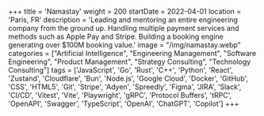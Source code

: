 +++
title = 'Namastay'
weight = 200
startDate = 2022-04-01
location = 'Paris, FR'
description = 'Leading and mentoring an entire engineering company from the ground up. Handling multiple payment services and methods such as Apple Pay and Stripe. Building a booking engine generating over $100M booking value.'
image = "/img/namastay.webp"
categories = ["Artificial Intelligence", "Engineering Management", "Software Engineering", "Product Management", "Strategy Consulting", "Technology Consulting"]
tags = ['JavaScript', 'Go', 'Rust', 'C++', 'Python', 'React', 'Zustand', 'Cloudflare', 'Bun', 'Node.js', 'Google Cloud', 'Docker', 'GitHub', 'CSS', 'HTML5', 'Git', 'Stripe', 'Adyen', 'Spreedly', 'Figma', 'JIRA', 'Slack', 'CI/CD', 'Vitest', 'Vite', 'Playwright', 'gRPC', 'Protocol Buffers', 'tRPC', 'OpenAPI', 'Swagger', 'TypeScript', 'OpenAI', 'ChatGPT', 'Copilot']
+++
